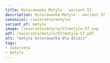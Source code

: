 ```yaml
---
title: Kolorowanka Motyle - wariant 57
description: Kolorowanka Motyle - wariant 57
canonical: /zwierzeta/motyle/
variant_of: motyle
image: /zwierzeta/motyle/57/motyle-57.svg
pdf: /zwierzeta/motyle/57/motyle-57.pdf
alt: "motyle kolorowanka dla dzieci"
tags:
- zwierzeta
- motyle
---
```

